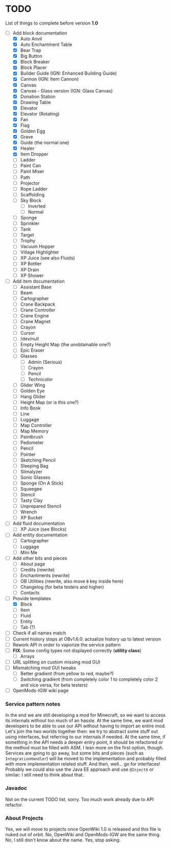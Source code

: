 # TODO
List of things to complete before version **1.0**

- [ ] Add block documentation
  - [X] Auto Anvil
  - [X] Auto Enchantment Table
  - [X] Bear Trap
  - [X] Big Button
  - [X] Block Breaker
  - [X] Block Placer
  - [X] Builder Guide (IGN: Enhanced Building Guide)
  - [X] Cannon (IGN: Item Cannon)
  - [X] Canvas
  - [X] Canvas - Glass version (IGN: Glass Canvas)
  - [X] Donation Station
  - [X] Drawing Table
  - [X] Elevator
  - [X] Elevator (Rotating)
  - [X] Fan
  - [X] Flag
  - [X] Golden Egg
  - [X] Grave
  - [X] Guide (the normal one)
  - [X] Healer
  - [X] Item Dropper
  - [ ] Ladder
  - [ ] Paint Can
  - [ ] Paint Mixer
  - [ ] Path
  - [ ] Projector
  - [ ] Rope Ladder
  - [ ] Scaffolding
  - [ ] Sky Block
    - [ ] Inverted
	- [ ] Normal
  - [ ] Sponge
  - [ ] Sprinkler
  - [ ] Tank
  - [ ] Target
  - [ ] Trophy
  - [ ] Vacuum Hopper
  - [ ] Village Highlighter
  - [ ] XP Juice (see also Fluids)
  - [ ] XP Bottler
  - [ ] XP Drain
  - [ ] XP Shower
- [ ] Add item documentation
  - [ ] Assistant Base
  - [ ] Beam
  - [ ] Cartographer
  - [ ] Crane Backpack
  - [ ] Crane Controller
  - [ ] Crane Engine
  - [ ] Crane Magnet
  - [ ] Crayon
  - [ ] Cursor
  - [ ] /dev/null
  - [ ] Empty Height Map (the unobtainable one?)
  - [ ] Epic Eraser
  - [ ] Glasses
    - [ ] Admin (Serious)
	- [ ] Crayon
	- [ ] Pencil
	- [ ] Technicolor
  - [ ] Glider Wing
  - [ ] Golden Eye
  - [ ] Hang Glider
  - [ ] Height Map (or is this one?)
  - [ ] Info Book
  - [ ] Line
  - [ ] Luggage
  - [ ] Map Controller
  - [ ] Map Memory
  - [ ] Paintbrush
  - [ ] Pedometer
  - [ ] Pencil
  - [ ] Pointer
  - [ ] Sketching Pencil
  - [ ] Sleeping Bag
  - [ ] Slimalyzer
  - [ ] Sonic Glasses
  - [ ] Sponge (On A Stick)
  - [ ] Squeegee
  - [ ] Stencil
  - [ ] Tasty Clay
  - [ ] Unprepared Stencil
  - [ ] Wrench
  - [ ] XP Bucket
- [ ] Add fluid documentation
  - [ ] XP Juice (see Blocks)
- [ ] Add entity documentation
  - [ ] Cartographer
  - [ ] Luggage
  - [ ] Mini Me
- [ ] Add other bits and pieces
  - [ ] About page
  - [ ] Credits (rewrite)
  - [ ] Enchantments (rewrite)
  - [ ] OB Utilities (rewrite, also move `B` key inside here)
  - [ ] Changelog (for beta testers and higher)
  - [ ] Contacts
- [ ] Provide templates
  - [X] Block
  - [ ] Item
  - [ ] Fluid
  - [ ] Entity
  - [ ] Tab (?)
- [ ] Check if all names match
- [ ] Current history stops at OBv1.6.0: actualize history up to latest version
- [ ] Rework API in order to vaporize the service pattern
- [ ] **FIX**: Some config types not displayed correctly (**utility class**)
  - [ ] Arrays
- [ ] URL splitting on custom missing mod GUI
- [ ] Mismatching mod GUI tweaks
  - [ ] Better gradient (from yellow to red, maybe?)
  - [ ] Switching gradient (from completely color 1 to completely color 2 and vice versa, for beta testers)
- [ ] OpenMods-IGW wiki page

### Service pattern notes
In the end we are still developing a mod for Minecraft, so we want to access its internals without too much of an hassle.
At the same time, we want mod developers to be able to use our API without having to import an entire mod.
Let's join the two worlds together then: we try to abstract some stuff out using interfaces, but referring to our internals if needed.
At the same time, if something in the API needs a deeper entry point, it should be refactored or the method must be filled with ASM.
I lean more on the first option, though.
Services are going to go away, but some bits and pieces (such as `IntegrationHandler`) will be moved to the implementation and probably filled with more implementation related stuff.
And then, well... go for interfaces!
Probably we could also use the Java EE approach and use `@Inject`s or similar: I still need to think about that.

### Javadoc
Not on the current TODO list, sorry.
Too much work already due to API refactor.

### About Projects
Yes, we will move to projects once OpenWiki 1.0 is released and this file is nuked out of orbit.
No, OpenWiki and OpenMods-IGW are the same thing.
No, I still don't know about the name.
Yes, stop asking.
